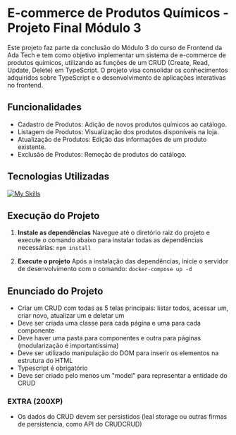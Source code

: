 # E-commerce de Produtos Químicos - Projeto Final Módulo 3

Este projeto faz parte da conclusão do Módulo 3 do curso de Frontend da Ada Tech e tem como objetivo implementar um sistema de e-commerce de produtos químicos, utilizando as funções de um CRUD (Create, Read, Update, Delete) em TypeScript. O projeto visa consolidar os conhecimentos adquiridos sobre TypeScript e o desenvolvimento de aplicações interativas no frontend.

## Funcionalidades

- Cadastro de Produtos: Adição de novos produtos químicos ao catálogo.
- Listagem de Produtos: Visualização dos produtos disponíveis na loja.
- Atualização de Produtos: Edição das informações de um produto existente.
- Exclusão de Produtos: Remoção de produtos do catálogo.

## Tecnologias Utilizadas
<!--- # "Verify icons availability here https://github.com/tandpfun/skill-icons" -->

[![My Skills](https://skillicons.dev/icons?i=ts,html,css,vite)](https://skillicons.dev)

## Execução do Projeto

1. **Instale as dependências**
   Navegue até o diretório raiz do projeto e execute o comando abaixo para instalar todas as dependências necessárias:
   `npm install`

2. **Execute o projeto**
    Após a instalação das dependências, inicie o servidor de desenvolvimento com o comando:
   `docker-compose up -d`

## Enunciado do Projeto

-   Criar um CRUD com todas as 5 telas principais: listar todos, acessar um, criar novo, atualizar um e deletar um
-   Deve ser criada uma classe para cada página e uma para cada componente
-   Deve haver uma pasta para componentes e outra para páginas (modularização é importantíssima)
-   Deve ser utilizado manipulação do DOM para inserir os elementos na estrutura do HTML
-   Typescript é obrigatório
-   Deve ser criado pelo menos um "model" para representar a entidade do CRUD

### EXTRA (200XP)

-   Os dados do CRUD devem ser persistidos (leal storage ou outras firmas de persistencia, como API do CRUDCRUD)
